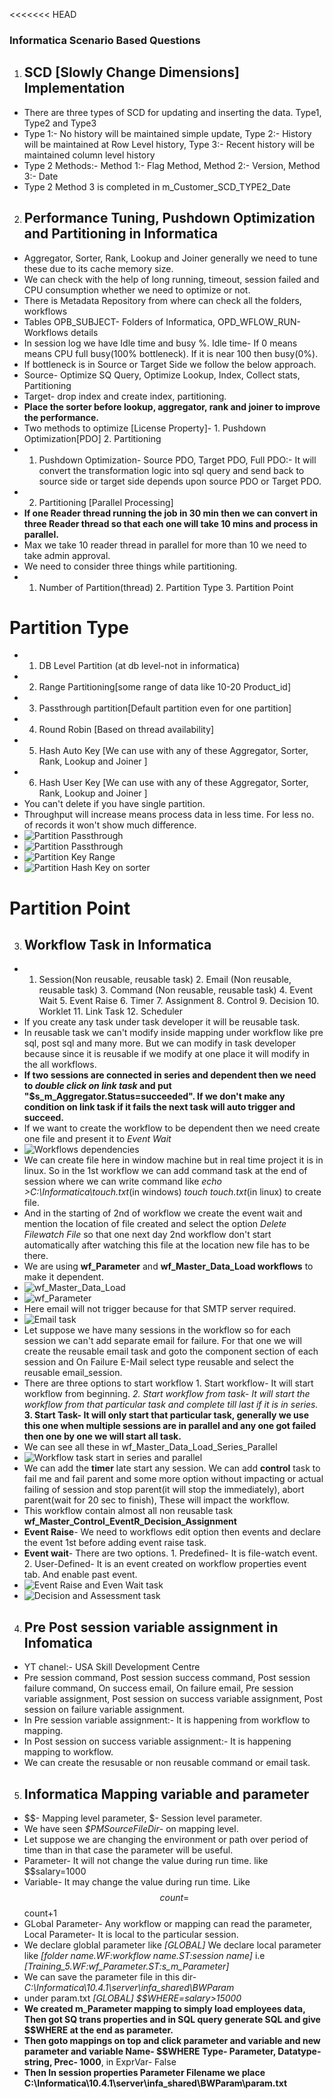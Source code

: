 <<<<<<< HEAD
### Informatica Scenario Based Questions

1. ## SCD [Slowly Change Dimensions] Implementation
- There are three types of SCD for updating and inserting the data. Type1, Type2 and Type3
- Type 1:- No history will be maintained simple update, Type 2:- History will be maintained at Row Level history, Type 3:- Recent history will be maintained column level history
- Type 2 Methods:- Method 1:- Flag Method, Method 2:- Version, Method 3:- Date
- Type 2 Method 3 is completed in m_Customer_SCD_TYPE2_Date

2. ## Performance Tuning, Pushdown Optimization and Partitioning in Informatica
- Aggregator, Sorter, Rank, Lookup and Joiner generally we need to tune these due to its cache memory size.
- We can check with the help of long running, timeout, session failed and CPU consumption whether we need to optimize or not.
- There is Metadata Repository from where can check all the folders, workflows
- Tables OPB_SUBJECT- Folders of Informatica, OPD_WFLOW_RUN- Workflows details
- In session log we have Idle time and busy %. Idle time- If 0 means means CPU full busy(100% bottleneck). If it is near 100 then busy(0%).
- If bottleneck is in Source or Target Side we follow the below approach.
- Source- Optimize SQ Query, Optimize Lookup, Index, Collect stats, Partitioning
- Target- drop index and create index, partitioning.
- **Place the sorter before lookup, aggregator, rank and joiner to improve the performance.**
- Two methods to optimize [License Property]- 1. Pushdown Optimization[PDO] 2. Partitioning
- 1. Pushdown Optimization- Source PDO, Target PDO, Full PDO:- It will convert the transformation logic into sql query and send back to source side or target side depends upon source PDO or Target PDO.
- 2. Partitioning [Parallel Processing]
- **If one Reader thread running the job in 30 min then we can convert in three Reader thread so that each one will take 10 mins and process in parallel.**
- Max we take 10 reader thread in parallel for more than 10 we need to take admin approval.
- We need to consider three things while partitioning.
- 1. Number of Partition(thread) 2. Partition Type 3. Partition Point
# Partition Type
- 1. DB Level Partition (at db level-not in informatica)
- 2. Range Partitioning[some range of data like 10-20 Product_id]
- 3. Passthrough partition[Default partition even for one partition]
- 4. Round Robin [Based on thread availability]
- 5. Hash Auto Key [We can use with any of these Aggregator, Sorter, Rank, Lookup and Joiner ]
- 6. Hash User Key [We can use with any of these Aggregator, Sorter, Rank, Lookup and Joiner ]
- You can't delete if you have single partition.
- Throughput will increase means process data in less time. For less no. of records it won't show much difference.
- ![Partition Passthrough](image-9.png)
- ![Partition Passthrough](image-10.png)
- ![Partition Key Range](image-11.png)
- ![Partition Hash Key on sorter](image-12.png)
# Partition Point

3. ## Workflow Task in Informatica
- 1. Session(Non reusable, reusable task) 2. Email (Non reusable, reusable task) 3. Command (Non reusable, reusable task) 4. Event Wait 5. Event Raise 6. Timer 7. Assignment 8. Control 9. Decision 10. Worklet 11. Link Task 12. Scheduler
- If you create any task under task developer it will be reusable task.
- In reusable task we can't modify inside mapping under workflow like pre sql, post sql and many more. But we can modify in task developer because since it is reusable if we modify at one place it will modify in the all workflows.
- **If two sessions are connected in series and dependent then we need to *double click on link task* and put "$s_m_Aggregator.Status=succeeded". If we don't make any condition on link task if it fails the next task will auto trigger and succeed.**
- If we want to create the workflow to be dependent then we need create one file and present it to *Event Wait*
- ![Workflows dependencies](image-13.png)
- We can create file here in window machine but in real time project it is in linux. So in the 1st workflow we can add command task at the end of session where we can write command like *echo >C:\Informatica\touch.txt*(in windows) *touch touch.txt*(in linux) to create file.
- And in the starting of 2nd of workflow we create the event wait and mention the location of file created and select the option *Delete Filewatch File* so that one next day 2nd workflow don't start automatically after watching this file at the location new file has to be there.
- We are using **wf_Parameter** and **wf_Master_Data_Load workflows** to make it dependent.
- ![wf_Master_Data_Load](image-14.png)
- ![wf_Parameter](image-15.png)
- Here email will not trigger because for that SMTP server required.
- ![Email task](image-16.png)
- Let suppose we have many sessions in the workflow so for each session we can't add separate email for failure. For that one we will create the reusable email task and goto the component section of each session and On Failure E-Mail select type reusable and select the reusable email_session.
- There are three options to start workflow 1. Start workflow- It will start workflow from beginning. *2. Start workflow from task- It will start the workflow from that particular task and complete till last if it is in series.* **3. Start Task- It will only start that particular task, generally we use this one when multiple sessions are in parallel and any one got failed then one by one we will start all task.**
- We can see all these in wf_Master_Data_Load_Series_Parallel
- ![Workflow task start in series and parallel](image-17.png)
- We can add the **timer** late start any session. We can add **control** task to fail me and fail parent and some more option without impacting or actual failing of session and stop parent(it will stop the immediately), abort parent(wait for 20 sec to finish), These will impact the workflow.
- This workflow contain almost all non reusable task **wf_Master_Control_EventR_Decision_Assignment**
- **Event Raise**- We need to workflows edit option then events and declare the event 1st before adding event raise task.
- **Event wait**- There are two options. 1. Predefined- It is file-watch event. 2. User-Defined- It is an event created on workflow properties event tab. And enable past event.
- ![Event Raise and Even Wait task](image-18.png)
- ![Decision and Assessment task](image-19.png) 

4. ## Pre Post session variable assignment in Infomatica
- YT chanel:- USA Skill Development Centre
- Pre session command, Post session success command, Post session failure command, On success email, On failure email, Pre session variable assignment, Post session on success variable assignment, Post session on failure variable assignment.
- In Pre session variable assignment:- It is happening from workflow to mapping.
- In Post session on success variable assignment:- It is happening mapping to workflow.
- We can create the resusable or non reusable command or email task.

5. ## Informatica Mapping variable and parameter
- $$- Mapping level parameter, $- Session level parameter.
- We have seen *$PMSourceFileDir*- on mapping level.
- Let suppose we are changing the environment or path over period of time than in that case the parameter will be useful.
- Parameter- It will not change the value during run time. like $$salary=1000
- Variable- It may change the value during run time. Like $$count=$$count+1
- GLobal Parameter- Any workflow or mapping can read the parameter, Local Parameter- It is local to the particular session.
- We declare globlal parameter like *[GLOBAL]* We declare local parameter like *[folder name.WF:workflow name.ST:session name]* i.e *[Training_5.WF:wf_Parameter.ST:s_m_Parameter]*
- We can save the parameter file in this dir- *C:\Informatica\10.4.1\server\infa_shared\BWParam* 
- under param.txt *[GLOBAL] 
$$WHERE=salary>15000*
- **We created m_Parameter mapping to simply load employees data, Then got SQ trans properties and in SQL query generate SQL and give $$WHERE at the end as parameter.**
- **Then goto mappings on top and click parameter and variable and new parameter and variable  Name- $$WHERE Type- Parameter, Datatype- string, Prec- 1000**, in ExprVar- False
- **Then In session properties Parameter Filename we place C:\Informatica\10.4.1\server\infa_shared\BWParam\param.txt**


